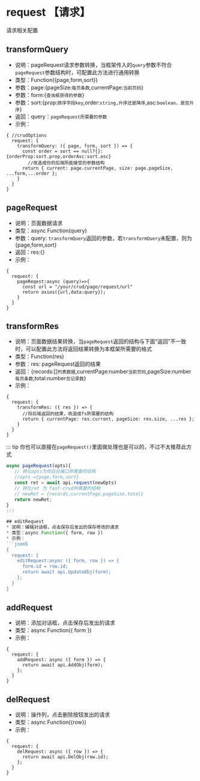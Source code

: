 
# request 【请求】
请求相关配置


## transformQuery
* 说明：pageRequest请求参数转换，当框架传入的`query`参数不符合`pageRequest`参数结构时，可配置此方法进行通用转换
* 类型：Function({page,form,sort})
* 参数：page:{pageSize:`每页条数`,currentPage:`当前页码`}
* 参数：form:{`查询框获得的参数`}
* 参数：sort:{prop:`排序字段key`,order:`string,升序还是降序`,asc:`boolean，是否升序`}
* 返回：query：`pageRequest所需要的参数`
* 示例：
```json5
{ //crudOptions
  request: {
    transformQuery: ({ page, form, sort }) => {
      const order = sort == null?{}:{orderProp:sort.prop,orderAsc:sort.asc}
        //改造成你的后端所能接受的参数结构
      return { current: page.currentPage, size: page.pageSize, ...form,...order };
    }
  }
}
```

## pageRequest 
* 说明：页面数据请求
* 类型：async Function(query)
* 参数：query: `transformQuery`返回的参数，若`transformQuery`未配置，则为{page,form,sort}
* 返回：res:{}
* 示例：
```json5
{
  request: {
    pageReqest:async (query)=>{
      const url = "/your/crud/page/request/url"
      return axios({url,data:query});
    }
  }
}

```


## transformRes 
* 说明：页面数据结果转换，当`pageRequest`返回的结构与下面“返回”不一致时，可以配置此方法将返回结果转换为本框架所需要的格式
* 类型：Function(res)
* 参数：res: pageRequest返回的结果
* 返回：{records:[]`列表数据`,currentPage:number`当前页码`,pageSize:number`每页条数`,total:number`总记录数`}
* 示例：
```json5
{
  request: {
    transformRes: ({ res }) => {
      //将后端返回的结果，改造成fs所需要的结构
      return { currentPage: res.current, pageSize: res.size, ...res };
    }
  }
}
```

::: tip
你也可以直接在`pageRequest()`里面做处理也是可以的，不过不太推荐此方式
```js
async pageRequest(opts){
   // 转化opts为你后台接口所需要的结构
   //opts ={page,form,sort}
   const ret = await api.request(newOpts)
   // 转化ret 为 fast-crud所需要的结构
   // newRet = {records,currentPage,pageSize,total}
   return newRet;
}
:::

## editRequest
* 说明：编辑对话框，点击保存后发出的保存修改的请求
* 类型：async Function({ form, row })
* 示例：
```json5
{
  request: {
    editRequest:async ({ form, row }) => {
      form.id = row.id;
      return await api.UpdateObj(form);
    };
  }
}
```
## addRequest

* 说明：添加对话框，点击保存后发出的请求
* 类型：async Function({ form })
* 示例：
```json5
{
  request: {
    addRequest: async ({ form }) => {
      return await api.AddObj(form);
    };
  }
}
```

## delRequest

* 说明：操作列，点击删除按钮发出的请求
* 类型：async Function({row})
* 示例：
```json5
{
  request: {
    delRequest: async ({ row }) => {
      return await api.DelObj(row.id);
    };
  }
}
```
